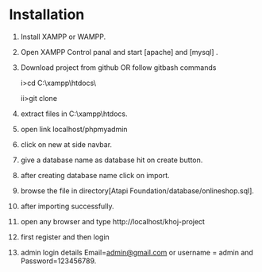 # Installation

1. Install XAMPP or WAMPP.

2. Open XAMPP Control panal and start [apache] and [mysql] .

3. Download project from github
    OR follow gitbash commands
    
    i>cd C:\\xampp\htdocs\
    
    ii>git clone 
    
4. extract files in C:\\xampp\htdocs\.

5. open link localhost/phpmyadmin

6. click on new at side navbar.

7. give a database name as database hit on create button.

8. after creating database name click on import.

9. browse the file in directory[Atapi Foundation/database/onlineshop.sql].

10. after importing successfully.

11. open any browser and type http://localhost/khoj-project

12. first register and then login

13. admin login details  Email=admin@gmail.com or username = admin and Password=123456789.
